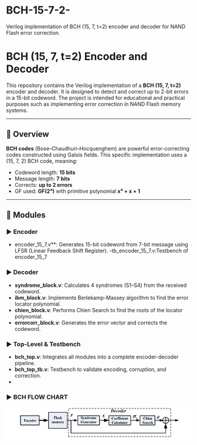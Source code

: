 # BCH-15-7-2-
Verilog implementation of BCH (15, 7, t=2) encoder and decoder for NAND Flash error correction.
# BCH (15, 7, t=2) Encoder and Decoder

This repository contains the Verilog implementation of a **BCH (15, 7, t=2)** encoder and decoder. It is designed to detect and correct up to 2-bit errors in a 15-bit codeword. The project is intended for educational and practical purposes such as implementing error correction in NAND Flash memory systems.

---

## 📘 Overview

**BCH codes** (Bose–Chaudhuri–Hocquenghem) are powerful error-correcting codes constructed using Galois fields. This specific implementation uses a (15, 7, 2) BCH code, meaning:

- Codeword length: **15 bits**
- Message length: **7 bits**
- Corrects: **up to 2 errors**
- GF used: **GF(2⁴)** with primitive polynomial **x⁴ + x + 1**

---

## 🔧 Modules

### ▶️ Encoder
- encoder_15_7.v**: Generates 15-bit codeword from 7-bit message using LFSR (Linear Feedback Shift Register).
-tb_encoder_15_7.v:Testbench of encoder_15_7
### ▶️ Decoder
- **syndrome_block.v**: Calculates 4 syndromes (S1–S4) from the received codeword.
- **ibm_block.v**: Implements Berlekamp-Massey algorithm to find the error locator polynomial.
- **chien_block.v**: Performs Chien Search to find the roots of the locator polynomial.
- **errorcorr_block.v**: Generates the error vector and corrects the codeword.

### ▶️ Top-Level & Testbench
- **bch_top.v**: Integrates all modules into a complete encoder-decoder pipeline.
- **bch_top_tb.v**: Testbench to validate encoding, corruption, and correction.
- 
### ▶️ BCH FLOW CHART
![alt text](image.png)




